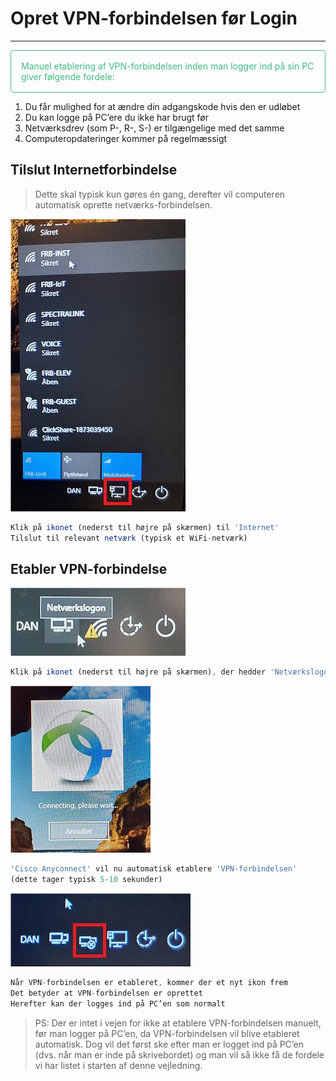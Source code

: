 # Opret VPN-forbindelsen før Login

---

<p style="color: #41B883; border: 1px solid #41B883; border-radius:5px; padding: 1rem;">Manuel etablering af VPN-forbindelsen inden man logger ind på sin PC giver følgende fordele:

1.	Du får mulighed for at ændre din adgangskode hvis den er udløbet
2.	Du kan logge på PC’ere du ikke har brugt før
3.	Netværksdrev (som P-, R-, S-) er tilgængelige med det samme
4.	Computeropdateringer kommer på regelmæssigt
</p>

## Tilslut Internetforbindelse

> Dette skal typisk kun gøres én gang, derefter vil computeren automatisk oprette netværks-forbindelsen.

![](vpn_logon1.png)
```js
Klik på ikonet (nederst til højre på skærmen) til 'Internet' 
Tilslut til relevant netværk (typisk et WiFi-netværk)
```

## Etabler VPN-forbindelse

![](vpn_logon2.png)
```js
Klik på ikonet (nederst til højre på skærmen), der hedder 'Netværkslogon'
```

![](vpn_logon3.png)
```js
'Cisco Anyconnect' vil nu automatisk etablere 'VPN-forbindelsen' 
(dette tager typisk 5-10 sekunder)
```

![](vpn_logon4.png)
```js
Når VPN-forbindelsen er etableret, kommer der et nyt ikon frem
Det betyder at VPN-forbindelsen er oprettet
Herefter kan der logges ind på PC’en som normalt
```

> PS:  Der er intet i vejen for ikke at etablere VPN-forbindelsen manuelt, før man logger på PC’en, da VPN-forbindelsen vil blive etableret automatisk.  Dog vil det først ske efter man er logget ind på PC’en (dvs. når man er inde på skrivebordet) og man vil så ikke få de fordele vi har listet i starten af denne vejledning. 


